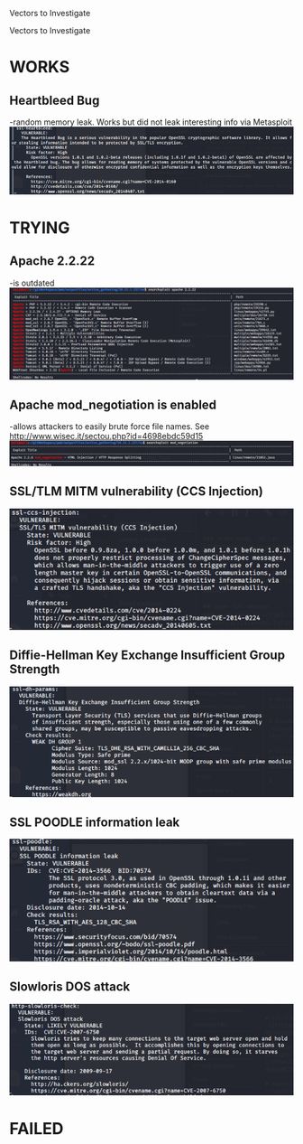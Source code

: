 Vectors to Investigate

Vectors to Investigate

# WORKS

## Heartbleed Bug
-random memory leak. Works but did not leak interesting info via Metasploit
![68bf6ba130da21ac9acd957221ceffbd.png](../../_resources/335cbfb7551340018af2ffa4684d3aec.png)

# TRYING

## Apache 2.2.22
-is outdated
![2af11a41ae07c940de43ec9c4fc7ff17.png](../../_resources/7142d32bbc254c478b51eea19a87e61b.png)

## Apache mod_negotiation is enabled
-allows attackers to easily brute force file names. See http://www.wisec.it/sectou.php?id=4698ebdc59d15
![962295882d64afca3f1312a6e3ae0192.png](../../_resources/b17164126f1c4a67b676f5a5395df7a3.png)

## SSL/TLM MITM vulnerability (CCS Injection)
![3ff831be01286393b0f48c96137d27aa.png](../../_resources/663e1a7c03294d7491893feb1fed970b.png)

## Diffie-Hellman Key Exchange Insufficient Group Strength
![d04a42265c301836cd624a86a7df5455.png](../../_resources/21037ac04acf4b86a46752020855378f.png)

## SSL POODLE information leak
![4c7f2bd37dd90a3a347468a189b3b713.png](../../_resources/f1015e27749d468fabae63a44f12ccfa.png)

## Slowloris DOS attack
![f7196681fa571397a494499d943a2592.png](../../_resources/ec9dca64b98c4d9fbbb38e328b0f1679.png)

# FAILED







